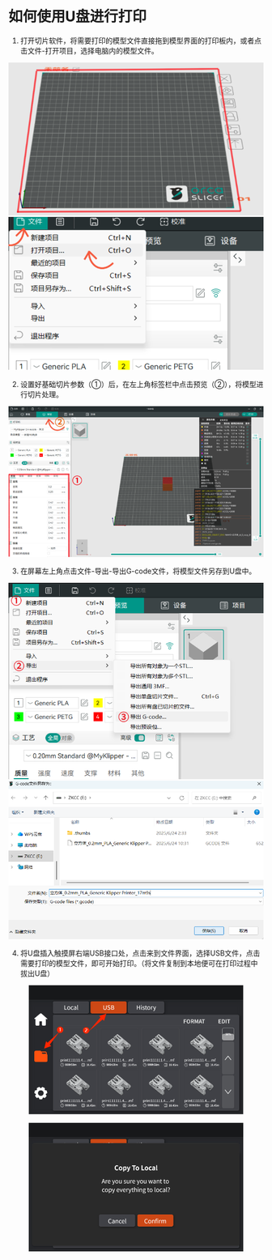 # 如何使用U盘进行打印

1. 打开切片软件，将需要打印的模型文件直接拖到模型界面的打印板内，或者点击文件-打开项目，选择电脑内的模型文件。

![](<../../../.gitbook/assets/0 (9).png>) ![](<../../../.gitbook/assets/1 (10).png>)

2. 设置好基础切片参数（①）后，在左上角标签栏中点击预览（②），将模型进行切片处理。

![](<../../../.gitbook/assets/2 (9).png>)

3. 在屏幕左上角点击文件-导出-导出G-code文件，将模型文件另存到U盘中。

![](<../../../.gitbook/assets/3 (8).png>) ![](<../../../.gitbook/assets/4 (9).png>)

4. 将U盘插入触摸屏右端USB接口处，点击来到文件界面，选择USB文件，点击需要打印的模型文件，即可开始打印。（将文件复制到本地便可在打印过程中拔出U盘）

<figure><img src="../../../.gitbook/assets/WPS图片(17).png" alt=""><figcaption></figcaption></figure>

<figure><img src="../../../.gitbook/assets/0 (1).png" alt=""><figcaption></figcaption></figure>
